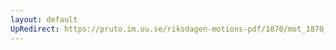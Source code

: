 ```yaml
---
layout: default
UpRedirect: https://pruto.im.uu.se/riksdagen-motions-pdf/1870/mot_1870__ak__158.pdf
---
```

